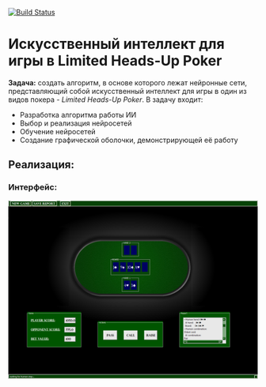 ﻿[![Build Status](https://travis-ci.org/AKnuazev/poker_artificial_intelligence.svg?branch=master)](https://travis-ci.org/AKnuazev/poker_artificial_intelligence)
# Искусственный интеллект для игры в Limited Heads-Up Poker
**Задача:** создать алгоритм, в основе которого лежат нейронные сети, представляющий собой искусственный интеллект для игры в один из видов покера - *Limited Heads-Up Poker*.
В задачу входит:
- Разработка алгоритма работы ИИ
- Выбор и реализация нейросетей
- Обучение нейросетей
- Создание графической оболочки, демонстрирующей её работу
## Реализация:
### Интерфейс:

![User Interface](images/gui_screenshot.png)
